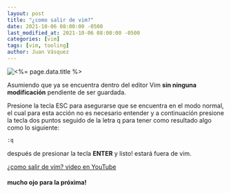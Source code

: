 ```yaml
---
layout: post
title: "¿como salir de vim?"
date: 2021-10-06 08:00:00 -0500
last_modified_at: 2021-10-06 08:00:00 -0500
categories: [vim]
tags: [vim, tooling]
author: Juan Vásquez
---
```


![<%= page.data.title %>](https://res.cloudinary.com/juanvqz/image/upload/w_1200,c_limit,q_80/v1/blog/2021-10-06/how_to_exit_on_vim_hf9p2d.jpg)

Asumiendo que ya se encuentra dentro del editor Vim **sin ninguna modificación**
pendiente de ser guardada.

Presione la tecla ESC para asegurarse que se encuentra en el modo normal,
el cual para esta acción no es necesario entender y a continuación presione
la tecla dos puntos seguido de la letra q para tener como resultado algo como lo
siguiente:

```bash
:q
```

después de presionar la tecla **ENTER** y listo! estará fuera de vim.

[¿como salir de vim? video en YouTube](https://www.youtube.com/watch?v=TgfHZrGyntY&list=PL4yLj0azo9NUPv560ffx8OXnWRB7KClPh&index=4&t=108s)

#### mucho ojo para la próxima!
